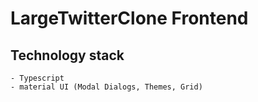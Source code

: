 # LargeTwitterClone Frontend


## Technology stack
    - Typescript
    - material UI (Modal Dialogs, Themes, Grid)

### 

